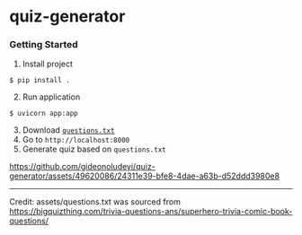 # quiz-generator

### Getting Started
1. Install project
```
$ pip install .
```
2. Run application
```
$ uvicorn app:app
```
3. Download [`questions.txt`](https://raw.githubusercontent.com/gideonoludeyi/quiz-generator/7f47613679b66ad13493ccc2e7f3067245c298f9/assets/questions.txt)
4. Go to `http://localhost:8000`
5. Generate quiz based on `questions.txt`

https://github.com/gideonoludeyi/quiz-generator/assets/49620086/24311e39-bfe8-4dae-a63b-d52ddd3980e8





---
Credit: assets/questions.txt was sourced from https://bigquizthing.com/trivia-questions-ans/superhero-trivia-comic-book-questions/

